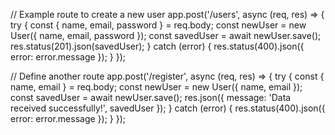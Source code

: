 // Example route to create a new user
app.post('/users', async (req, res) => {
    try {
        const { name, email, password } = req.body;
        const newUser = new User({ name, email, password });
        const savedUser = await newUser.save();
        res.status(201).json(savedUser);
    } catch (error) {
        res.status(400).json({ error: error.message });
    }
});

// Define another route
app.post('/register', async (req, res) => {
    try {
        const { name, email } = req.body;
        const newUser = new User({ name, email });
        const savedUser = await newUser.save();
        res.json({ message: 'Data received successfully!', savedUser });
    } catch (error) {
        res.status(400).json({ error: error.message });
    }
});